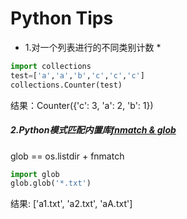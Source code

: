 # Python Tips

* 1.对一个列表进行的不同类别计数 *
```python
import collections
test=['a','a','b','c','c','c']
collections.Counter(test)
```
结果：Counter({'c': 3, 'a': 2, 'b': 1})

##### 2.Python模式匹配内置库[fnmatch & glob](https://www.cnblogs.com/dachenzi/p/8215584.html) <br>
glob == os.listdir + fnmatch
```python
import glob
glob.glob('*.txt')
```
结果: ['a1.txt', 'a2.txt', 'aA.txt']
